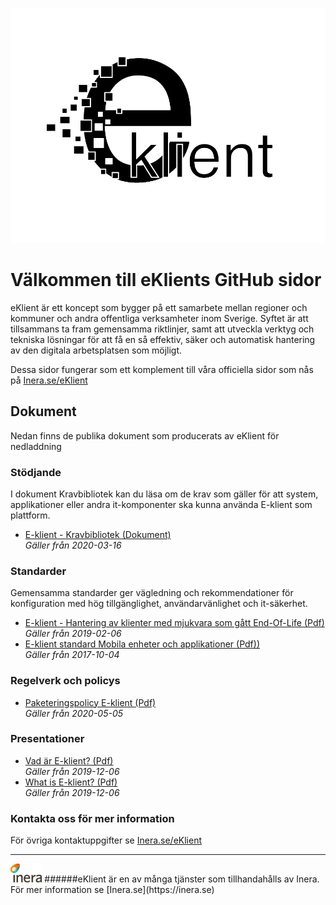 ![eKlient Logo](logo.png)

# Välkommen till eKlients GitHub sidor

eKlient är ett koncept som bygger på ett samarbete mellan regioner och kommuner och andra offentliga verksamheter inom Sverige. Syftet är att tillsammans ta fram gemensamma riktlinjer, samt att utveckla verktyg och tekniska lösningar för att få en så effektiv, säker och automatisk hantering av den digitala arbetsplatsen som möjligt.

Dessa sidor fungerar som ett komplement till våra officiella sidor som nås på [Inera.se/eKlient](https://inera.se/eKlient)

## Dokument

Nedan finns de publika dokument som producerats av eKlient för nedladdning

### Stödjande
I dokument Kravbibliotek kan du läsa om de krav som gäller för att system, applikationer eller andra it-komponenter ska kunna använda E-klient som plattform.
* [E-klient - Kravbibliotek (Dokument)](/docs/eklient_kravbibliotek.pdf)  
*Gäller från 2020-03-16*

### Standarder
Gemensamma standarder ger vägledning och rekommendationer för konfiguration med hög tillgänglighet, användarvänlighet och it-säkerhet.
* [E-klient - Hantering av klienter med mjukvara som gått End-Of-Life (Pdf)](/docs/eklient_hantering_av_klienter_med_mjukvara_som_gatt_end_of_life.pdf)  
*Gäller från 2019-02-06*
* [E-klient standard Mobila enheter och applikationer (Pdf))](/docs/e-klient_standard_mobila_enheter_och_appar.pdf)  
*Gäller från 2017-10-04*

### Regelverk och policys
* [Paketeringspolicy E-klient (Pdf)](/docs/paketeringspolicy_eklient.pdf)  
*Gäller från 2020-05-05*

### Presentationer
* [Vad är E-klient? (Pdf)](/docs/vad_ar_e-klient_svenska.pdf)  
*Gäller från 2019-12-06*
* [What is E-klient? (Pdf)](/docs/what_is_e-klient_english.pdf)  
*Gäller från 2019-12-06*

### Kontakta oss för mer information
För övriga kontaktuppgifter se [Inera.se/eKlient](https://inera.se/eKlient)

***
<img src="Inera.png" alt="Inera logo" width="10%">  
######eKlient är en av många tjänster som tillhandahålls av Inera. För mer information se [Inera.se](https://inera.se)

